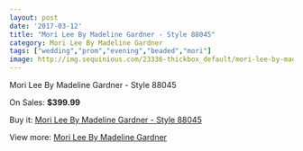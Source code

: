 ```yaml
---
layout: post
date: '2017-03-12'
title: "Mori Lee By Madeline Gardner - Style 88045"
category: Mori Lee By Madeline Gardner
tags: ["wedding","prom","evening","beaded","mori"]
image: http://img.sequinious.com/23336-thickbox_default/mori-lee-by-madeline-gardner-style-88045.jpg
---
```

Mori Lee By Madeline Gardner - Style 88045

On Sales: **$399.99**
<a href="https://www.sequinious.com/mori-lee-by-madeline-gardner/9034-mori-lee-by-madeline-gardner-style-88045.html"><amp-img layout="responsive" width="600" height="600" src="//img.sequinious.com/23336-thickbox_default/mori-lee-by-madeline-gardner-style-88045.jpg" alt="Mori Lee By Madeline Gardner - Style 88045 0" /></a>
<a href="https://www.sequinious.com/mori-lee-by-madeline-gardner/9034-mori-lee-by-madeline-gardner-style-88045.html"><amp-img layout="responsive" width="600" height="600" src="//img.sequinious.com/23339-thickbox_default/mori-lee-by-madeline-gardner-style-88045.jpg" alt="Mori Lee By Madeline Gardner - Style 88045 1" /></a>
<a href="https://www.sequinious.com/mori-lee-by-madeline-gardner/9034-mori-lee-by-madeline-gardner-style-88045.html"><amp-img layout="responsive" width="600" height="600" src="//img.sequinious.com/23338-thickbox_default/mori-lee-by-madeline-gardner-style-88045.jpg" alt="Mori Lee By Madeline Gardner - Style 88045 2" /></a>
<a href="https://www.sequinious.com/mori-lee-by-madeline-gardner/9034-mori-lee-by-madeline-gardner-style-88045.html"><amp-img layout="responsive" width="600" height="600" src="//img.sequinious.com/23337-thickbox_default/mori-lee-by-madeline-gardner-style-88045.jpg" alt="Mori Lee By Madeline Gardner - Style 88045 3" /></a>

Buy it: [Mori Lee By Madeline Gardner - Style 88045](https://www.sequinious.com/mori-lee-by-madeline-gardner/9034-mori-lee-by-madeline-gardner-style-88045.html "Mori Lee By Madeline Gardner - Style 88045")

View more: [Mori Lee By Madeline Gardner](https://www.sequinious.com/29-mori-lee-by-madeline-gardner "Mori Lee By Madeline Gardner")